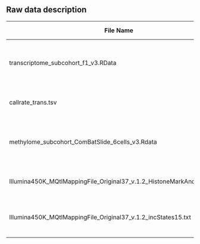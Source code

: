 ## Raw data description

| File Name | Description | Data Access | Original Source |
|------------------------------------------------------------------------|--------------------------------------------------|-------------|-----------------------------------------------------------------------------------------------------------------------------| 
| transcriptome_subcohort_f1_v3.RData | Gene expression data without filtering any probe | 2018/12/12 |  ~/data/WS_HELIX/HELIX_preproc/gene_expression/Final_data/transcriptome_subcohort_notfitr_inclsex_v3.RData |
| callrate_trans.tsv | Call rate of gene expression probes | 2018/12/12 | ~/data/WS_HELIX/HELIX_preproc/gene_expression/QC_MB2/callrate_trans.tsv |
| methylome_subcohort_ComBatSlide_6cells_v3.Rdata | DNA methylation with all probes after ComBat | 2018/12/12 | ~/data/WS_HELIX/HELIX_preproc/methylation/Final_data/methylome_subcohort_ComBatSlide_6cells_v3.Rdata |
| Illumina450K_MQtlMappingFile_Original37_v.1.2_HistoneMarkAndDNASE1.txt | CpG annotation in DHS regions  | 2018/12/12 | ~/data/WS_HELIX/HELIX_preproc/methylation/annotation/Illumina450K_MQtlMappingFile_Original37_v.1.2_HistoneMarkAndDNASE1.txt | 
| Illumina450K_MQtlMappingFile_Original37_v.1.2_incStates15.txt | CpG annotation in Chromatine States | 2018/12/12 | ~/data/WS_HELIX/HELIX_preproc/methylation/annotation/Illumina450K_MQtlMappingFile_Original37_v.1.2_incStates15.txt |